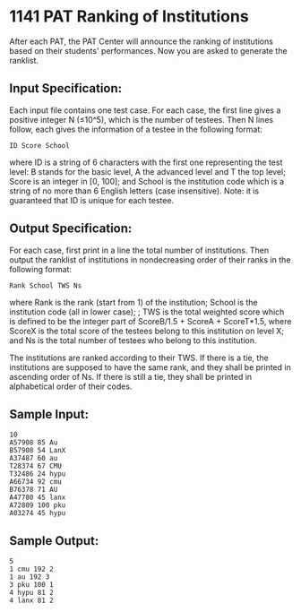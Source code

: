 # 1141 PAT Ranking of Institutions
After each PAT, the PAT Center will announce the ranking of institutions based on their students' performances. Now you are asked to generate the ranklist.

## Input Specification:
Each input file contains one test case. For each case, the first line gives a positive integer N (≤10^5), which is the number of testees. Then N lines follow, each gives the information of a testee in the following format:

    ID Score School

where ID is a string of 6 characters with the first one representing the test level: B stands for the basic level, A the advanced level and T the top level; Score is an integer in [0, 100]; and School is the institution code which is a string of no more than 6 English letters (case insensitive). Note: it is guaranteed that ID is unique for each testee.

## Output Specification:
For each case, first print in a line the total number of institutions. Then output the ranklist of institutions in nondecreasing order of their ranks in the following format:

    Rank School TWS Ns

where Rank is the rank (start from 1) of the institution; School is the institution code (all in lower case); ; TWS is the total weighted score which is defined to be the integer part of ScoreB/1.5 + ScoreA + ScoreT*1.5, where ScoreX is the total score of the testees belong to this institution on level X; and Ns is the total number of testees who belong to this institution.

The institutions are ranked according to their TWS. If there is a tie, the institutions are supposed to have the same rank, and they shall be printed in ascending order of Ns. If there is still a tie, they shall be printed in alphabetical order of their codes.

## Sample Input:
    10
    A57908 85 Au
    B57908 54 LanX
    A37487 60 au
    T28374 67 CMU
    T32486 24 hypu
    A66734 92 cmu
    B76378 71 AU
    A47780 45 lanx
    A72809 100 pku
    A03274 45 hypu

## Sample Output:
    5
    1 cmu 192 2
    1 au 192 3
    3 pku 100 1
    4 hypu 81 2
    4 lanx 81 2